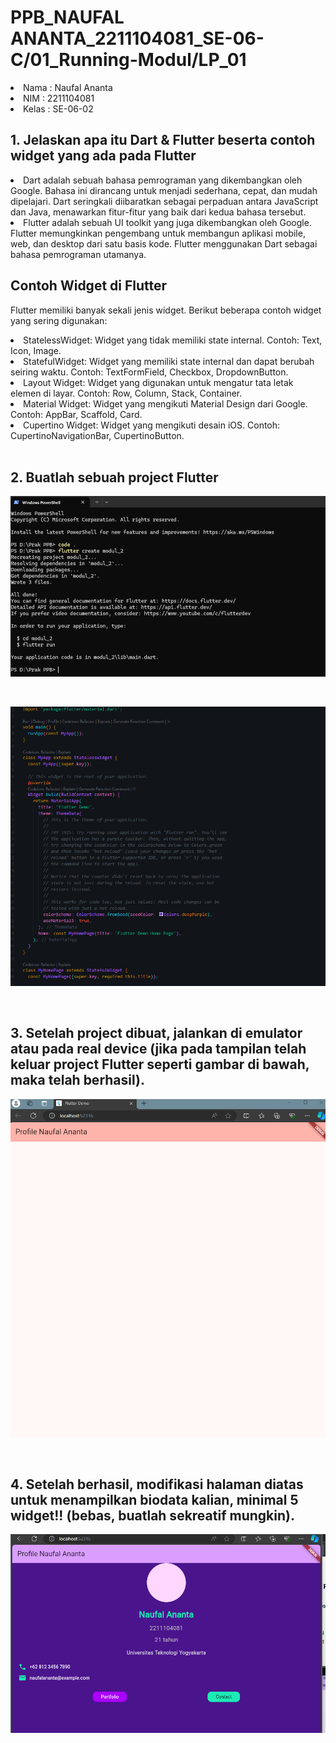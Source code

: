 
# PPB_NAUFAL ANANTA_2211104081_SE-06-C/01_Running-Modul/LP_01

<li> Nama   : Naufal Ananta
<li> NIM    : 2211104081
<li> Kelas  : SE-06-02

## 1. Jelaskan apa itu Dart & Flutter beserta contoh widget yang ada pada Flutter

<li> Dart adalah sebuah bahasa pemrograman yang dikembangkan oleh Google. Bahasa ini dirancang untuk menjadi sederhana, cepat, dan mudah dipelajari. Dart seringkali diibaratkan sebagai perpaduan antara JavaScript dan Java, menawarkan fitur-fitur yang baik dari kedua bahasa tersebut.</li>
<li>Flutter adalah sebuah UI toolkit yang juga dikembangkan oleh Google. Flutter memungkinkan pengembang untuk membangun aplikasi mobile, web, dan desktop dari satu basis kode. Flutter menggunakan Dart sebagai bahasa pemrograman utamanya.</li>

## Contoh Widget di Flutter
Flutter memiliki banyak sekali jenis widget. Berikut beberapa contoh widget yang sering digunakan:

  <li>StatelessWidget: Widget yang tidak memiliki state internal. Contoh: Text, Icon, Image.</li>
  <li>StatefulWidget: Widget yang memiliki state internal dan dapat berubah seiring waktu. Contoh: TextFormField, Checkbox, DropdownButton.</li>
  <li>Layout Widget: Widget yang digunakan untuk mengatur tata letak elemen di layar. Contoh: Row, Column, Stack, Container.</li>
  <li>Material Widget: Widget yang mengikuti Material Design dari Google. Contoh: AppBar, Scaffold, Card.</li>
  <li>Cupertino Widget: Widget yang mengikuti desain iOS. Contoh: CupertinoNavigationBar, CupertinoButton.</li>

  </br>
  
## 2. Buatlah sebuah project Flutter

![image](img/create.png)

</br>

![image](img/code.png)

</br>

## 3. Setelah project dibuat, jalankan di emulator atau pada real device (jika pada tampilan telah keluar project Flutter seperti gambar di bawah, maka telah berhasil).

![image](img/awal.png)


</br>

## 4. Setelah berhasil, modifikasi halaman diatas untuk menampilkan biodata kalian, minimal 5 widget!! (bebas, buatlah sekreatif mungkin).

![image](img/hasil.png)
